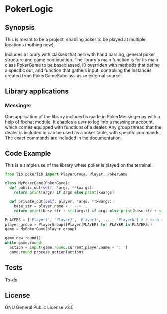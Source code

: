 # PokerLogic

## Synopsis
This is meant to be a project, enabling poker to be played at multiple locations (nothing new).

Includes a library with classes that help with hand parsing, general poker structure and game continuation.
The library's main function is for its main class PokerGame to be baseclassed, IO overriden with methods that define a specific out,
and function that gathers input, controlling the instances created from PokerGameSubclass as an external source.


## Library applications

### Messinger
One application of the library included is made in PokerMessinger.py with a help of fbchat module.
It enables a user to log into a messinger account, which comes equipped with functions of a dealer.
Any group thread that the dealer is included in can be used as a poker table, with specific commands.
The exact commands are included in the [documentation](https://kuco23.github.io/pokermessinger/documentation.html).


## Code Example
This is a simple use of the library where poker is played on the terminal.
```python
from lib.pokerlib import PlayerGroup, Player, PokerGame

class MyPokerGame(PokerGame):
  def public_out(self, *args, **kwargs):
    return print(args) if args else print(kwargs)

  def private_out(self, player, *args, **kwargs):
    base_str = player.name + ' --> '
    return print(base_str + str(args)) if args else print(base_str + str(kwargs))

PLAYERS = ['Player1', 'Player2', 'Player3', ... , 'PlayerN'] # 2 <= N <= 9
player_group = PlayerGroup([Player(PLAYER) for PLAYER in PLAYERS])
game = MyPokerGame(player_group)

game.new_round()
while game.round:
  action = input(game.round.current_player.name + ': ')
  game.round.process_action(action)
```


## Tests
To-do


## License
GNU General Public License v3.0
